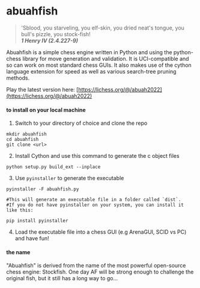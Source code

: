 # abuahfish

> 'Sblood, you starveling, you elf-skin, you dried neat's tongue, you bull's pizzle, you stock-fish!  
>    **_1 Henry IV (2.4.227-9)_**

Abuahfish is a simple chess engine written in Python and using the python-chess library for move generation and validation. 
It is UCI-compatible and so can work on most standard chess GUIs. It also makes use of the cython language extension for speed as well
as various search-tree pruning methods. 

Play the latest version here: [https://lichess.org/@/abuah2022](https://lichess.org/@/abuah2022)

#### to install on your local machine

1. Switch to your directory of choice and clone the repo

```
mkdir abuahfish
cd abuahfish
git clone <url>
```

2. Install Cython and use this command to generate the c object files

```
python setup.py build_ext --inplace
```

3. Use ```pyinstaller``` to generate the executable

```
pyinstaller -F abuahfish.py 

#This will generate an executable file in a folder called `dist`. 
#If you do not have pyinstaller on your system, you can install it like this:

pip install pyinstaller
```

4. Load the executable file into a chess GUI (e.g ArenaGUI, SCID vs PC) and have fun!

#### the name

"Abuahfish" is derived from the name of the most powerful open-source chess engine: Stockfish. One day AF will be strong enough to challenge the 
original fish, but it still has a long way to go...
